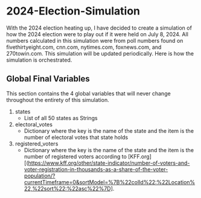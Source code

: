 # 2024-Election-Simulation
With the 2024 election heating up, I have decided to create a simulation of how the 2024 election were to play out if it were held on July 8, 2024. All numbers calculated in this simulation were from poll numbers found on fivethirtyeight.com, cnn.com, nytimes.com, foxnews.com, and 270towin.com. This simulation will be updated periodically. Here is how the simulation is orchestrated.
## Global Final Variables
This section contains the 4 global variables that will never change throughout the entirety of this simulation.
1. states
     * List of all 50 states as Strings
2. electoral_votes
     * Dictionary where the key is the name of the state and the item is the number of electoral votes that state holds
3. registered_voters
     * Dictionary where the key is the name of the state and the item is the number of registered voters according to [KFF.org][(https://www.kff.org/other/state-indicator/number-of-voters-and-voter-registration-in-thousands-as-a-share-of-the-voter-population/?currentTimeframe=0&sortModel=%7B%22colId%22:%22Location%22,%22sort%22:%22asc%22%7D].
